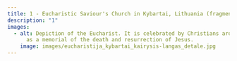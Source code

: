 ```yaml
---
title: 1 - Eucharistic Saviour's Church in Kybartai, Lithuania (fragment)
description: "1"
images:
  - alt: Depiction of the Eucharist. It is celebrated by Christians around the world
      as a memorial of the death and resurrection of Jesus.
    image: images/eucharistija_kybartai_kairysis-langas_detale.jpg
---
```

